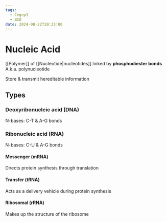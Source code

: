 ```yaml
---
tags:
  - Cegep1
  - BIO
date: 2024-08-22T20:23:00
---
```


# Nucleic Acid

[[Polymer]] of [[Nucleotide|nucleotides]] linked by **phosphodiester bonds**
A.k.a. polynucleotide

Store & transmit hereditable information

## Types

### Deoxyribonucleic acid (DNA)

N-bases: C-T & A-G bonds

### Ribonucleic acid (RNA)

N-bases: C-U & A-G bonds

#### Messenger (mRNA)

Directs protein synthesis through translation

#### Transfer (tRNA)

Acts as a delivery vehicle during protein synthesis

#### Ribosomal (rRNA)

Makes up the structure of the ribosome